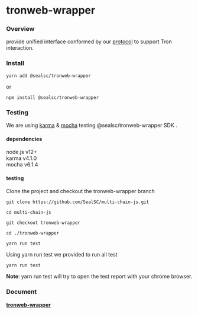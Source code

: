 # tronweb-wrapper

### Overview

provide unified interface conformed by our [protocol](https://github.com/SealSC/multi-chain-js/tree/main/protocol) to support Tron interaction.

### Install

```
yarn add @sealsc/tronweb-wrapper
```
 or 
```
npm install @sealsc/tronweb-wrapper
```    


### Testing
We are using [karma](http://karma-runner.github.io/6.3/intro/configuration.html) & [mocha](https://mochajs.org/) testing @sealsc/tronweb-wrapper SDK .

#### dependencies
node.js v12+   
karma v4.1.0   
mocha v6.1.4   

#### testing

Clone the project and checkout the tronweb-wrapper branch

```
git clone https://github.com/SealSC/multi-chain-js.git

cd multi-chain-js

git checkout tronweb-wrapper

cd ./tronweb-wrapper

yarn run test

```  

Using yarn run test we provided to run all test
```
yarn run test
```

**Note**: yarn run test will try to open the test report with your chrome browser.



### Document

**[tronweb-wrapper](https://multi-chain-js-doc.seor.io/en/tronWeb/)**  

